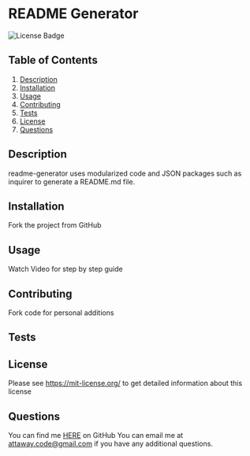 # README Generator
![License Badge](https://shields.io/badge/license-MIT-green)
## Table of Contents
1. [Description](#description)
2. [Installation](#installation)
3. [Usage](#usage)
4. [Contributing](#contributing)
5. [Tests](#tests)
6. [License](#license)
7. [Questions](#questions)

## Description
readme-generator uses modularized code and JSON packages such as inquirer to generate a README.md file.
## Installation
Fork the project from GitHub
## Usage
Watch Video for step by step guide
## Contributing
Fork code for personal additions 
## Tests

## License
Please see https://mit-license.org/ to get detailed information about this license

## Questions
You can find me [HERE](https://github.com/Dev-Attaway) on GitHub
You can email me at attaway.code@gmail.com if you have any additional questions.
